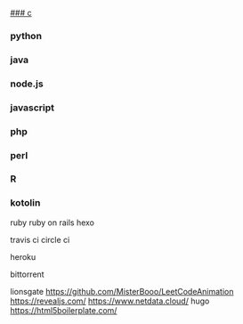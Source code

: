 [### c](http://google.com)
### python
### java
### node.js
### javascript
### php
### perl
### R
### kotolin
ruby 
ruby on rails
hexo

travis ci
circle ci

heroku

bittorrent


lionsgate
https://github.com/MisterBooo/LeetCodeAnimation
https://revealjs.com/
https://www.netdata.cloud/
hugo
https://html5boilerplate.com/
